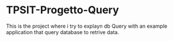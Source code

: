 # TPSIT-Progetto-Query
This is the project where i try to explayn db Query with an example application that query database to retrive data.
